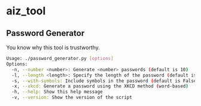# aiz_tool

## Password Generator
You know why this tool is trustworthy.

```bash
Usage: ./password_generator.py [options]
Options:
  -n, --number <number>: Generate <number> passwords (default is 10)
  -l, --length <length>: Specify the length of the password (default is 8)
  -s, --with-symbols: Include symbols in the password (default is False)
  -x, --xkcd: Generate a password using the XKCD method (word-based)
  -h, --help: Show this help message
  -v, --version: Show the version of the script
```
